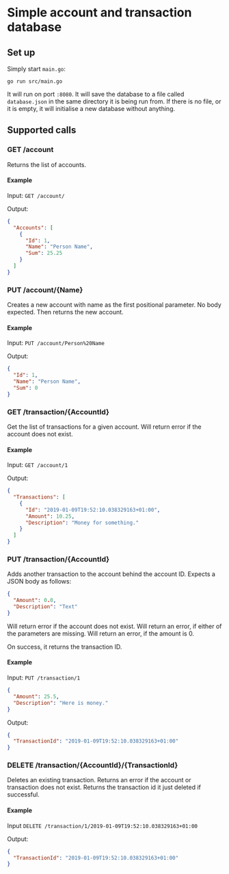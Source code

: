 Simple account and transaction database
=======================================

Set up
------

Simply start `main.go`:

```
go run src/main.go
```

It will run on port `:8080`.  It will save the database to a file called
`database.json` in the same directory it is being run from.  If there is no
file, or it is empty, it will initialise a new database without anything.

Supported calls
---------------

### GET /account

Returns the list of accounts.

#### Example

Input:
`GET /account/`

Output:
```json
{
  "Accounts": [
    {
      "Id": 1,
      "Name": "Person Name",
      "Sum": 25.25
    }
  ]
} 
```

### PUT /account/{Name}

Creates a new account with name as the first positional parameter.  No body
expected.  Then returns the new account.

#### Example

Input:
`PUT /account/Person%20Name`

Output:
```json
{
  "Id": 1,
  "Name": "Person Name",
  "Sum": 0
}
```

### GET /transaction/{AccountId}

Get the list of transactions for a given account.  Will return error if the
account does not exist.

#### Example

Input:
`GET /account/1`

Output:
```json
{
  "Transactions": [
    {
      "Id": "2019-01-09T19:52:10.038329163+01:00",
      "Amount": 10.25,
      "Description": "Money for something."
    }
  ]
}
```

### PUT /transaction/{AccountId}

Adds another transaction to the account behind the account ID.  Expects a JSON
body as follows:

```json
{
  "Amount": 0.0,
  "Description": "Text"
}
```

Will return error if the account does not exist.  Will return an error, if
either of the parameters are missing.  Will return an error, if the amount is 0.

On success, it returns the transaction ID.

#### Example

Input:
`PUT /transaction/1`
```json
{
  "Amount": 25.5,
  "Description": "Here is money."
}
```

Output:
```json
{
  "TransactionId": "2019-01-09T19:52:10.038329163+01:00"
}
```

### DELETE /transaction/{AccountId}/{TransactionId}

Deletes an existing transaction.  Returns an error if the account or transaction
does not exist.  Returns the transaction id it just deleted if successful.

#### Example

Input
`DELETE /transaction/1/2019-01-09T19:52:10.038329163+01:00`

Output:
```json
{
  "TransactionId": "2019-01-09T19:52:10.038329163+01:00"
}
```

